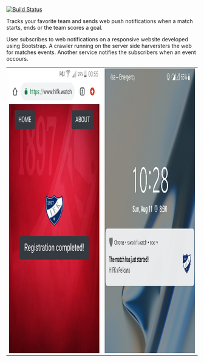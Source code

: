 [![Build Status](https://travis-ci.org/andrelopesmds/goalstrackerproject.svg?branch=master)](https://travis-ci.org/andrelopesmds/goalstrackerproject)

Tracks your favorite team and sends web push notifications
when a match starts, ends or the team scores a goal.

User subscribes to web notifications on a responsive website
developed using Bootstrap. A crawler running on the server
side harversters the web for matches events. Another service
notifies the subscribers when an event occours.

<table cellspacing="0" cellpadding="0" style="border-collapse: collapse; border: none;">
  <tr>
    <td align="center" valign="center">
      <img src="screenshots/subscription.jpeg" alt="the picture is not yet loaded." style="height:750px; width:580px;"/>
      <br />
    </td>
    <td align="center" valign="center">
      <img src="screenshots/message.jpg" alt="the picture is not yet loaded." style="height:750px; width:580px;"/>
      <br />
    </td>
  </tr>
</table>
